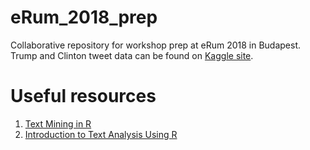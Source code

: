 # eRum_2018_prep
Collaborative repository for workshop prep at eRum 2018 in Budapest. Trump and Clinton tweet data can be found on [Kaggle site](https://www.kaggle.com/benhamner/clinton-trump-tweets/data#).




# Useful resources

1. [Text Mining in R](https://www.tidytextmining.com/) 
2. [Introduction to Text Analysis Using R](https://github.com/kbenoit/ITAUR)

